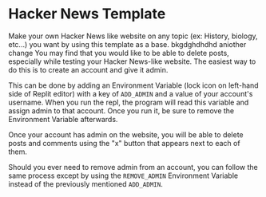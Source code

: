 # Hacker News Template

Make your own Hacker News like website on any topic (ex: History, biology, etc...) you want by using this template as a base.
bkgdghdhdhd
aniother change
You may find that you would like to be able to delete posts, especially while testing your Hacker News-like website. The easiest way to do this is to create an account and give it admin.

This can be done by adding an Environment Variable (lock icon on left-hand side of Replit editor) with a key of `ADD_ADMIN` and a value of your account's username. When you run the repl, the program will read this variable and assign admin to that account. Once you run it, be sure to remove the Environment Variable afterwards.

Once your account has admin on the website, you will be able to delete posts and comments using the "x" button that appears next to each of them.

Should you ever need to remove admin from an account, you can follow the same process except by using the `REMOVE_ADMIN` Environment Variable instead of the previously mentioned `ADD_ADMIN`.
